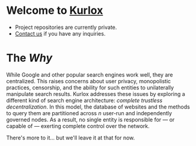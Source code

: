 # Welcome to [Kurlox](https://kurlox.com)

- Project repositories are currently private.
- [Contact us](mailto:dev@kurlox.com) if you have any inquiries.

# The _Why_

While Google and other popular search engines work well, they are centralized. This raises concerns about user privacy, monopolistic practices, censorship, and the ability for such entities to unilaterally manipulate search results. Kurlox addresses these issues by exploring a different kind of search engine architecture: _complete trustless decentralization_. In this model, the database of websites and the methods to query them are partitioned across $n$ user-run and independently governed nodes. As a result, no single entity is responsible for — or capable of — exerting complete control over the network.

There's more to it... but we'll leave it at that for now.
